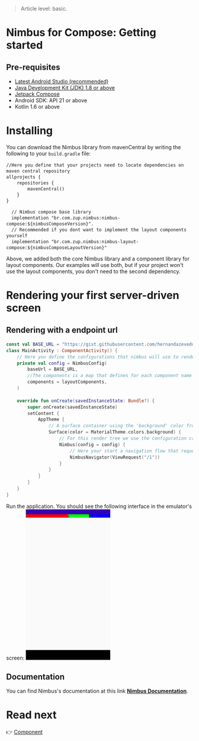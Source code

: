 > Article level: basic.

# Nimbus for Compose: Getting started
## Pre-requisites

- [Latest Android Studio (recommended)](https://developer.android.com/studio)
- [Java Development Kit (JDK) 1.8 or above](https://www.oracle.com/java/technologies/downloads/)
- [Jetpack Compose](https://developer.android.com/jetpack/compose)
- Android SDK: API 21 or above
- Kotlin 1.6 or above

# Installing
You can download the Nimbus library from mavenCentral by writing the following to your `build.gradle` file:

```
//Here you define that your projects need to locate dependencies on maven central repository
allprojects {
    repositories {
        mavenCentral()
    }
}
```

``` 
  // Nimbus compose base library
  implementation "br.com.zup.nimbus:nimbus-compose:${nimbusComposeVersion}". 
  // Recommended if you dont want to implement the layout components yourself
  implementation "br.com.zup.nimbus:nimbus-layout-compose:${nimbusComposeLayoutVersion}" 
```
Above, we added both the core Nimbus library and a component library for layout components. Our examples will use both, but if your project won't use the layout components, you don't need to the second dependency.

# Rendering your first server-driven screen

## Rendering with a endpoint url 


```kotlin
const val BASE_URL = "https://gist.githubusercontent.com/hernandazevedozup/eba4f2eb6afd6d6769a549fe037c1613/raw/cd3a897f4384783a1e799bb118a0dbfa8838fcf0"
class MainActivity : ComponentActivity() {
    // Here you define the configurations that nimbus will use to render the views.
    private val config = NimbusConfig(
        baseUrl = BASE_URL,
        //The components is a map that defines for each component name how to render it
        components = layoutComponents,
    )

    override fun onCreate(savedInstanceState: Bundle?) {
        super.onCreate(savedInstanceState)
        setContent {
            AppTheme {
                // A surface container using the 'background' color from the theme
                Surface(color = MaterialTheme.colors.background) {
                    // For this render tree we use the configuration created above
                    Nimbus(config = config) {
                        // Here your start a navigation flow that requests a page from $BASE_URL/1
                        NimbusNavigator(ViewRequest("/1"))
                    }
                }
            }
        }
    }
}
```

Run the application. You should see the following interface in the emulator's screen:
<img src="https://github.com/ZupIT/nimbus-layout-compose/blob/main/layout/screenshots/debug/br.com.zup.nimbus.compose.layout.LayoutFlexTest_test_layout_1.png" width="228"/>

## **Documentation**

You can find Nimbus's documentation at this link [**Nimbus Documentation**](https://github.com/ZupIT/nimbus-docs/).

[nimbus-docs]: https://github.com/ZupIT/nimbus-docs/

# Read next
:point_right: [Component](/components)

